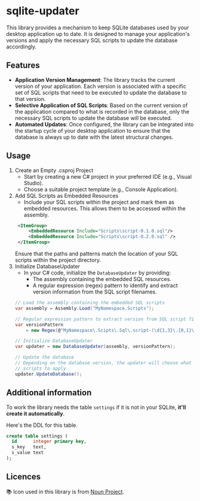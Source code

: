 # sqlite-updater

This library provides a mechanism to keep SQLite databases used by your desktop application up to date. It is designed
to manage your application's versions and apply the necessary SQL scripts to update the database accordingly.

## Features

* **Application Version Management**: The library tracks the current version of your application. Each version is
  associated with a specific set of SQL scripts that need to be executed to update the database to that version.
* **Selective Application of SQL Scripts**: Based on the current version of the application compared to what is recorded
  in the database, only the necessary SQL scripts to update the database will be executed.
* **Automated Updates**: Once configured, the library can be integrated into the startup cycle of your desktop
  application to ensure that the database is always up to date with the latest structural changes.

## Usage

1. Create an Empty .csproj Project
    * Start by creating a new C# project in your preferred IDE (e.g., Visual Studio).
    * Choose a suitable project template (e.g., Console Application).
4. Add SQL Scripts as Embedded Resources
    * Include your SQL scripts within the project and mark them as embedded resources. This allows them to be accessed
      within the assembly.
   ```xml
    <ItemGroup>
        <EmbeddedResource Include="Scripts\script-0.1.0.sql"/>
        <EmbeddedResource Include="Scripts\script-0.2.0.sql" />
    </ItemGroup>
   ```
   Ensure that the paths and patterns match the location of your SQL scripts within the project directory.
4. Initialize DatabaseUpdater
    * In your C# code, initialize the `DatabaseUpdater` by providing:
        * The assembly containing the embedded SQL resources.
        * A regular expression (regex) pattern to identify and extract version information from the SQL script
          filenames.
    ```csharp
    // Load the assembly containing the embedded SQL scripts
    var assembly = Assembly.Load("MyNamespace.Scripts");
    
    // Regular expression pattern to extract version from SQL script filenames
    var versionPattern 
        = new Regex(@"MyNamespace\.Scipts\.Sql\.script-(\d{1,3}\.{0,1}\d{1,3}\.{0,1}\d{0,3}).*.sql");
    
    // Initialize DatabaseUpdater
    var updater = new DatabaseUpdater(assembly, versionPattern);
    
    // Update the database 
    // Depending on the database version, the updater will choose what
    // scripts to apply 
    updater.UpdateDatabase();
    ```

## Additional information

To work the library needs the table `settings` if it is not in your SQLite, **it'll create it automatically**.

Here's the DDL for this table.

```sql 
create table settings (
  id      integer primary key,
  s_key   text,
  s_value text
);
```
## Licences

📚 Icon used in this library is from [Noun Project](https://thenounproject.com/icon/database-846785/).
